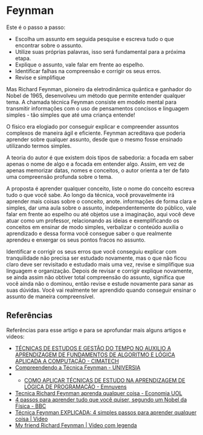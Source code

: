 # **Feynman**

Este é o passo a passo:
- Escolha um assunto em seguida pesquise e escreva tudo o que encontrar sobre o 
assunto.
- Utilize suas próprias palavras, isso será fundamental para a próxima etapa.
- Explique o assunto, vale falar em frente ao espelho.
- Identificar falhas na compreensão e corrigir os seus erros.
- Revise e simplifique

Mas Richard Feynman, pioneiro da eletrodinâmica quântica e ganhador do Nobel de 
1965, desenvolveu um método que permite entender qualquer tema. A chamada técnica
Feynman consiste em modelo mental para transmitir informações com o uso de 
pensamentos concisos e linguagem simples - tão simples que até uma criança 
entende!

O físico era elogiado por conseguir explicar e compreender assuntos complexos de 
maneira ágil e eficiente. Feynman acreditava que poderia aprender sobre qualquer 
assunto, desde que o mesmo fosse ensinado utilizando termos simples.

A teoria do autor é que existem dois tipos de sabedoria: a focada em saber apenas 
o nome de algo e a focada em entender algo. Assim, em vez de apenas memorizar 
datas, nomes e conceitos, o autor orienta a ter de fato uma compreensão profunda 
sobre o tema.

A proposta é aprender qualquer conceito, liste o nome do conceito escreva tudo o 
que você sabe. Ao longo da técnica, você provavelmente irá aprender mais coisas 
sobre o conceito, anote.
informações de forma clara e simples, dar uma aula sobre o assunto, independentemente 
do público, vale falar em frente ao espelho ou até objetos use a imaginação, aqui
você deve atuar como um professor, relacionando as ideias e exemplificando os 
conceitos em ensinar de modo simples, verbalizar o conteúdo auxilia o aprendizado 
e dessa forma você consegue saber o que realmente aprendeu e enxergar os seus 
pontos fracos no assunto.

Identificar e corrigir os seus erros que você conseguiu explicar com tranquilidade 
não precisa ser estudado novamente, mas o que não ficou claro deve ser revisitado 
e estudado mais uma vez, revise e simplifique sua linguagem e organização.
Depois de revisar e corrigir explique novamente, se ainda assim não obtiver total 
compreensão do assunto, significa que você ainda não o dominou, então revise e 
estude novamente para sanar as suas dúvidas. Você vai realmente ter aprendido 
quando conseguir ensinar o assunto de maneira compreensível.

## Referências
Referências para esse artigo e para se aprofundar mais alguns artigos e videos:
- [TÉCNICAS DE ESTUDOS E GESTÃO DO TEMPO NO AUXILIO A APRENDIZAGEM DE FUNDAMENTOS DE ALGORITMO E LÓGICA APLICADA A COMPUTAÇÃO - CIMATECH](https://publicacao.cimatech.com.br/index.php/cimatech/article/view/115)
- [Compreendendo a Técnica Feynman - UNIVERSIA ](https://www.universia.net/br/actualidad/orientacion-academica/compreendendo-tecnica-feynman-1167689.html)
- - [COMO APLICAR TÉCNICAS DE ESTUDO NA APRENDIZAGEM DE LÓGICA DE PROGRAMAÇÃO - Emnuvens](https://idonline.emnuvens.com.br/id/article/view/3161)
- [Tecnica Richard Feynman aprenda qualquer coisa - Economia UOL](https://economia.uol.com.br/empregos-e-carreiras/noticias/redacao/2021/05/02/tecnica-richard-feynman-aprenda-qualquer-coisa.htm)
- [4 passos para aprender tudo que você quiser, segundo um Nobel da Física - BBC](https://www.bbc.com/portuguese/geral-36750825)
- [Técnica Feynman EXPLICADA: 4 simples passos para aprender qualquer coisa | Video ](https://www.youtube.com/watch?v=JG0xf0nP69o)
- [My friend Richard Feynman | Video com legenda](https://www.ted.com/talks/leonard_susskind_my_friend_richard_feynman)